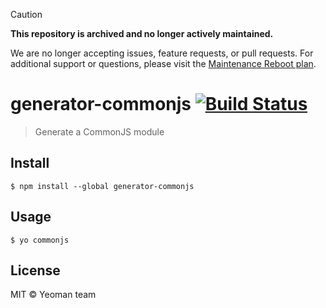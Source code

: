 > [!CAUTION]
> **This repository is archived and no longer actively maintained.**
>
> We are no longer accepting issues, feature requests, or pull requests.
> For additional support or questions, please visit the [Maintenance Reboot plan](https://github.com/yeoman/yeoman/issues/1779).


# generator-commonjs [![Build Status](https://travis-ci.org/yeoman/generator-commonjs.svg?branch=master)](https://travis-ci.org/yeoman/generator-commonjs)

> Generate a CommonJS module


## Install

```
$ npm install --global generator-commonjs
```


## Usage

```
$ yo commonjs
```


## License

MIT © Yeoman team
